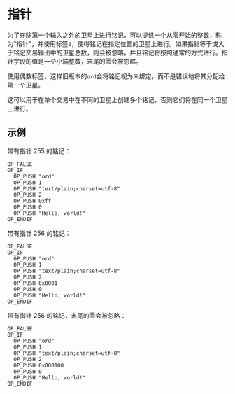 指针
=======

为了在除第一个输入之外的卫星上进行铭记，可以提供一个从零开始的整数，称为"指针"，并使用标签`2`，使得铭记在指定位置的卫星上进行。如果指针等于或大于铭记交易输出中的卫星总数，则会被忽略，并且铭记将按照通常的方式进行。指针字段的值是一个小端整数，末尾的零会被忽略。

使用偶数标签，这样旧版本的`ord`会将铭记视为未绑定，而不是错误地将其分配给第一个卫星。

这可以用于在单个交易中在不同的卫星上创建多个铭记，否则它们将在同一个卫星上进行。

示例
--------

带有指针 255 的铭记：

```
OP_FALSE
OP_IF
  OP_PUSH "ord"
  OP_PUSH 1
  OP_PUSH "text/plain;charset=utf-8"
  OP_PUSH 2
  OP_PUSH 0xff
  OP_PUSH 0
  OP_PUSH "Hello, world!"
OP_ENDIF
```

带有指针 256 的铭记：

```
OP_FALSE
OP_IF
  OP_PUSH "ord"
  OP_PUSH 1
  OP_PUSH "text/plain;charset=utf-8"
  OP_PUSH 2
  OP_PUSH 0x0001
  OP_PUSH 0
  OP_PUSH "Hello, world!"
OP_ENDIF
```

带有指针 256 的铭记，末尾的零会被忽略：

```
OP_FALSE
OP_IF
  OP_PUSH "ord"
  OP_PUSH 1
  OP_PUSH "text/plain;charset=utf-8"
  OP_PUSH 2
  OP_PUSH 0x000100
  OP_PUSH 0
  OP_PUSH "Hello, world!"
OP_ENDIF
```